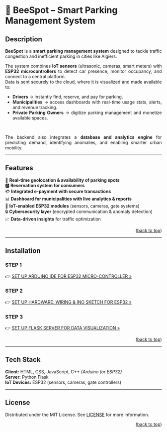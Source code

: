 <a name="readme-top"></a>

# 🐝 BeeSpot – Smart Parking Management System



## Description
<div style="text-align: justify">

**BeeSpot** is a **smart parking management system** designed to tackle traffic congestion and inefficient parking in cities like Algiers.  

The system combines **IoT sensors** (ultrasonic, cameras, smart meters) with **ESP32 microcontrollers** to detect car presence, monitor occupancy, and connect to a central platform.  
Data is sent securely to the cloud, where it is visualized and made available to:

- **Drivers** → instantly find, reserve, and pay for parking.  
- **Municipalities** → access dashboards with real-time usage stats, alerts, and revenue tracking.  
- **Private Parking Owners** → digitize parking management and monetize available spaces.  

<br>

The backend also integrates a **database and analytics engine** for predicting demand, identifying anomalies, and enabling smarter urban mobility.  

</div>

---

## Features

🚗 **Real-time geolocation & availability of parking spots**  
🅿️ **Reservation system for consumers**  
💳 **Integrated e-payment with secure transactions**  
📊 **Dashboard for municipalities with live analytics & reports**  
📡 **IoT-enabled ESP32 modules** (sensors, cameras, gate systems)  
🔒 **Cybersecurity layer** (encrypted communication & anomaly detection)  
📈 **Data-driven insights** for traffic optimization  

<p align="right">(<a href="#readme-top">back to top</a>)</p>

---

## Installation

### STEP 1
👉 [SET UP ARDUINO IDE FOR ESP32 MICRO-CONTROLLER »](esp32_ide_setup)

### STEP 2
👉 [SET UP HARDWARE, WIRING & INO SKETCH FOR ESP32 »](hardware_setup)

### STEP 3
👉 [SET UP FLASK SERVER FOR DATA VISUALIZATION »](server_setup)

<p align="right">(<a href="#readme-top">back to top</a>)</p>

---

## Tech Stack

**Client:** HTML, CSS, JavaScript, C++ *(Arduino for ESP32)*  
**Server:** Python Flask  
**IoT Devices:** ESP32 (sensors, cameras, gate controllers)  

---

## License
Distributed under the MIT License. See [LICENSE](LICENSE) for more information.

<p align="right">(<a href="#readme-top">back to top</a>)</p>

